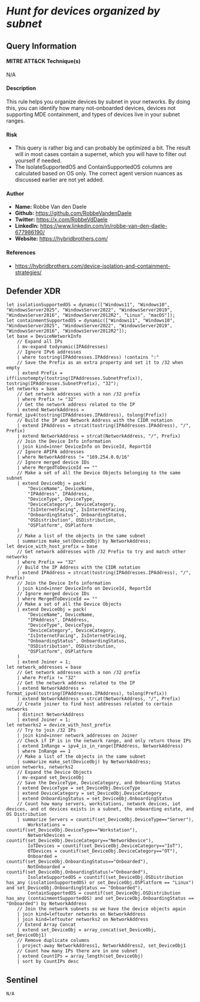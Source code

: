 # *Hunt for devices organized by subnet*

## Query Information

#### MITRE ATT&CK Technique(s)

N/A

#### Description
This rule helps you organize devices by subnet in your networks. By doing this, you can identify how many not-onboarded devices, devices not supporting MDE containment, and types of devices live in your subnet ranges.

#### Risk
- This query is rather big and can probably be optimized a bit. The result will in most cases contain a supernet, which you will have to filter out yourself if needed.
- The IsolateSupportedOS and ContainSupportedOS columns are calculated based on OS only. The correct agent version nuances as discussed earlier are not yet added.

#### Author <Optional>
- **Name:** Robbe Van den Daele
- **Github:** https://github.com/RobbeVandenDaele
- **Twitter:** https://x.com/RobbeVdDaele
- **LinkedIn:** https://www.linkedin.com/in/robbe-van-den-daele-677986190/
- **Website:** https://hybridbrothers.com/

#### References
- https://hybridbrothers.com/device-isolation-and-containment-strategies/
## Defender XDR
```KQL
let isolationSupportedOS = dynamic(["Windows11", "Windows10", "WindowsServer2025", "WindowsServer2022", "WindowsServer2019", "WindowsServer2016", "WindowsServer2012R2", "Linux", "macOS"]);
let containmentSupportedOS = dynamic(["Windows11", "Windows10", "WindowsServer2025", "WindowsServer2022", "WindowsServer2019", "WindowsServer2016", "WindowsServer2012R2"]);
let base = DeviceNetworkInfo
    // Expand all IPs
    | mv-expand todynamic(IPAddresses)
    // Ignore IPv6 addresses
    | where tostring(IPAddresses.IPAddress) !contains ":"
    // Save the Prefix as an extra property and set it to /32 when empty
    | extend Prefix = iff(isnotempty(tostring(IPAddresses.SubnetPrefix)), tostring(IPAddresses.SubnetPrefix), "32");
let networks = base
    // Get network addresses with a non /32 prefix
    | where Prefix != "32"
    // Get the network address related to the IP
    | extend NetworkAddress = format_ipv4(tostring(IPAddresses.IPAddress), tolong(Prefix))
    // Build the IP and Network Address with the CIDR notation
    | extend IPAddress = strcat(tostring(IPAddresses.IPAddress), "/", Prefix)
    | extend NetworkAddress = strcat(NetworkAddress, "/", Prefix)
    // Join the Device Info information
    | join kind=inner DeviceInfo on DeviceId, ReportId
    // Ignore APIPA addresses
    | where NetworkAddress != "169.254.0.0/16"
    // Ignore merged device IDs
    | where MergedToDeviceId == ""
    // Make a set of all the Device Objects belonging to the same subnet
    | extend DeviceObj = pack(
        "DeviceName", DeviceName,
        "IPAddress", IPAddress,
        "DeviceType", DeviceType,
        "DeviceCategory", DeviceCategory,
        "IsInternetFacing", IsInternetFacing,
        "OnboardingStatus", OnboardingStatus,
        "OSDistribution", OSDistribution,
        "OSPlatform", OSPlatform
    )
    // Make a list of the objects in the same subnet
    | summarize make_set(DeviceObj) by NetworkAddress;
let device_with_host_prefix = base
    // Get network addresses with /32 Prefix to try and match other networks
    | where Prefix == "32"
    // Build the IP Address with the CIDR notation
    | extend IPAddress = strcat(tostring(IPAddresses.IPAddress), "/", Prefix)
    // Join the Device Info information
    | join kind=inner DeviceInfo on DeviceId, ReportId
    // Ignore merged device IDs
    | where MergedToDeviceId == ""
    // Make a set of all the Device Objects
    | extend DeviceObj = pack(
        "DeviceName", DeviceName,
        "IPAddress", IPAddress,
        "DeviceType", DeviceType,
        "DeviceCategory", DeviceCategory,
        "IsInternetFacing", IsInternetFacing,
        "OnboardingStatus", OnboardingStatus,
        "OSDistribution", OSDistribution,
        "OSPlatform", OSPlatform
    )
    | extend Joiner = 1;
let network_addresses = base
    // Get network addresses with a non /32 prefix
    | where Prefix != "32"
    // Get the network address related to the IP
    | extend NetworkAddress = format_ipv4(tostring(IPAddresses.IPAddress), tolong(Prefix))
    | extend NetworkAddress = strcat(NetworkAddress, "/", Prefix)
    // Create joiner to find host addresses related to certain networks
    | distinct NetworkAddress
    | extend Joiner = 1;
let networks2 = device_with_host_prefix
    // Try to join /32 IPs
    | join kind=inner network_addresses on Joiner
    // Check if IP is in the network range, and only return those IPs
    | extend InRange = ipv4_is_in_range(IPAddress, NetworkAddress)
    | where InRange == 1
    // Make a list of the objects in the same subnet
    | summarize make_set(DeviceObj) by NetworkAddress;
union networks, networks2
    // Expand the Device Objects
    | mv-expand set_DeviceObj
    // Save the DeviceType, DeviceCategory, and Onboarding Status
    | extend DeviceType = set_DeviceObj.DeviceType
    | extend DeviceCategory = set_DeviceObj.DeviceCategory
    | extend OnboardingStatus = set_DeviceObj.OnboardingStatus
    // Count how many servers, workstations, network devices, iot devices, and ot devices exists in a subnet, the onboarding estate, and OS Distribution
    | summarize Servers = countif(set_DeviceObj.DeviceType=="Server"),
        Workstations = countif(set_DeviceObj.DeviceType=="Workstation"),
        NetworkDevices = countif(set_DeviceObj.DeviceCategory=="NetworkDevice"),
        IoTDevices = countif(set_DeviceObj.DeviceCategory=="IoT"),
        OTDevices = countif(set_DeviceObj.DeviceCategory=="OT"),
        Onboarded = countif(set_DeviceObj.OnboardingStatus=="Onboarded"),
        NotOnboarded = countif(set_DeviceObj.OnboardingStatus!="Onboarded"),
        IsolateSupportedOS = countif((set_DeviceObj.OSDistribution has_any (isolationSupportedOS) or set_DeviceObj.OSPlatform == "Linux") and set_DeviceObj.OnboardingStatus == "Onboarded"),
        ContainSupportedOS = countif(set_DeviceObj.OSDistribution has_any (containmentSupportedOS) and set_DeviceObj.OnboardingStatus == "Onboarded") by NetworkAddress
    // Join the network subnets so we have the device objects again
    | join kind=leftouter networks on NetworkAddress
    | join kind=leftouter networks2 on NetworkAddress
    // Extend Array Concat
    | extend set_DeviceObj = array_concat(set_DeviceObj, set_DeviceObj1)
    // Remove duplicate columns
    | project-away NetworkAddress1, NetworkAddress2, set_DeviceObj1
    // Count how many IPs there are in one subnet
    | extend CountIPs = array_length(set_DeviceObj)
    | sort by CountIPs desc
```

## Sentinel
```KQL
N/A
```